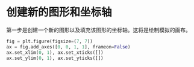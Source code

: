 # 创建新的图形和坐标轴

第一步是创建一个新的图形以及填充该图形的坐标轴。这将是绘制模拟的画布。

```python
fig = plt.figure(figsize=(7, 7))
ax = fig.add_axes([0, 0, 1, 1], frameon=False)
ax.set_xlim(0, 1), ax.set_xticks([])
ax.set_ylim(0, 1), ax.set_yticks([])
```

